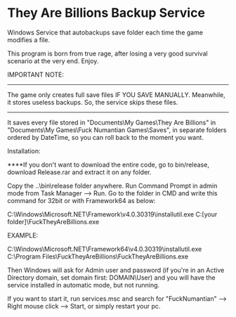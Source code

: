 # They Are Billions Backup Service
Windows Service that autobackups save folder each time the game modifies a file.

This program is born from true rage, after losing a very good survival scenario at the very end. Enjoy.

IMPORTANT NOTE:

************************************************************************************************************************************

The game only creates full save files IF YOU SAVE MANUALLY. Meanwhile, it stores useless backups. So, the service skips these files.

************************************************************************************************************************************

It saves every file stored in "Documents\My Games\They Are Billions" in "Documents\My Games\Fuck Numantian Games\Saves", in separate folders ordered by DateTime, so you can roll back to the moment you want.

Installation:

****If you don't want to download the entire code, go to bin/release, download Release.rar and extract it on any folder.

Copy the ..\bin\release folder anywhere. Run Command Prompt in admin mode from Task Manager --> Run. Go to the folder in CMD and write this command for 32bit or with Framework64 as below:

C:\Windows\Microsoft.NET\Framework\v4.0.30319\installutil.exe C:\[your folder]\FuckTheyAreBillions.exe

EXAMPLE:

C:\Windows\Microsoft.NET\Framework64\v4.0.30319\installutil.exe C:\Program Files\FuckTheyAreBillions\FuckTheyAreBillions.exe

Then Windows will ask for Admin user and password (if you're in an Active Directory domain, set domain first: DOMAIN\User) and you will have the service installed in automatic mode, but not running.

If you want to start it, run services.msc and search for "FuckNumantian" --> Right mouse click --> Start, or simply restart your pc.

